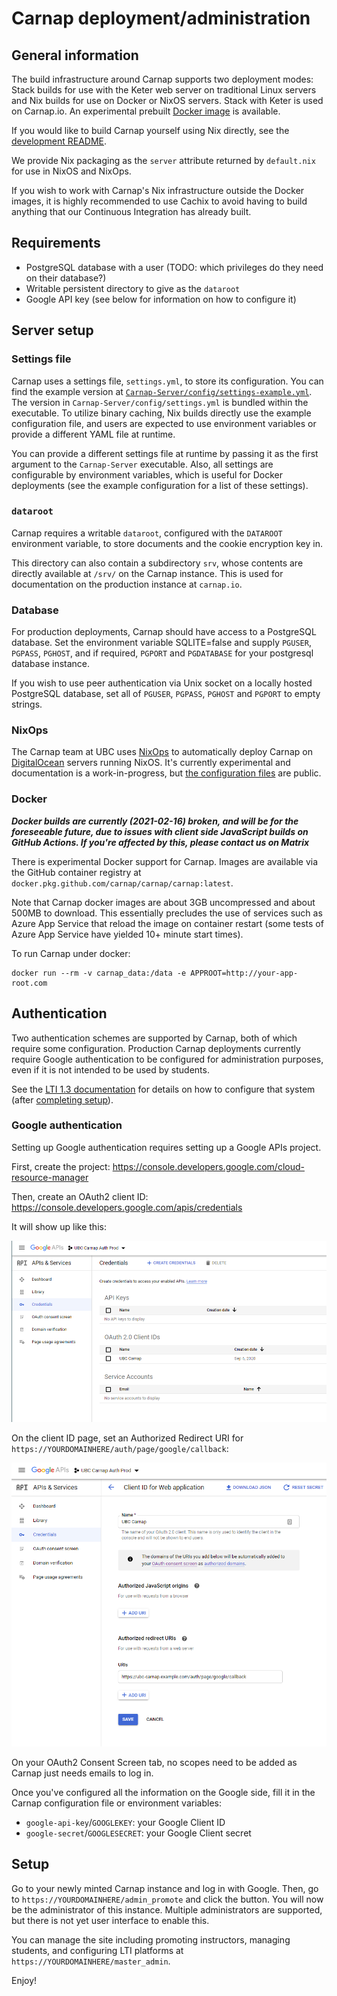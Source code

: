 # Carnap deployment/administration

## General information

The build infrastructure around Carnap supports two deployment modes: Stack
builds for use with the Keter web server on traditional Linux servers and Nix
builds for use on Docker or NixOS servers. Stack with Keter is used on
Carnap.io. An experimental prebuilt [Docker image](#Docker) is available.

If you would like to build Carnap yourself using Nix directly, see the
[development README](https://github.com/Carnap/Carnap).

We provide Nix packaging as the `server` attribute returned by `default.nix`
for use in NixOS and NixOps.

If you wish to work with Carnap's Nix infrastructure outside the Docker images,
it is highly recommended to use Cachix to avoid having to build
anything that our Continuous Integration has already built.

## Requirements

* PostgreSQL database with a user (TODO: which privileges do they need on their
  database?)
* Writable persistent directory to give as the `dataroot`
* Google API key (see below for information on how to configure it)

## Server setup

### Settings file

Carnap uses a settings file, `settings.yml`, to store its configuration. You
can find the example version at
[`Carnap-Server/config/settings-example.yml`](https://github.com/Carnap/Carnap/blob/master/Carnap-Server/config/settings-example.yml).
The version in `Carnap-Server/config/settings.yml` is bundled within the
executable. To utilize binary caching, Nix builds directly use the example
configuration file, and users are expected to use environment variables or
provide a different YAML file at runtime.

You can provide a different settings file at runtime by passing it as the first
argument to the `Carnap-Server` executable. Also, all settings are configurable
by environment variables, which is useful for Docker deployments (see the
example configuration for a list of these settings).

### `dataroot`

Carnap requires a writable `dataroot`, configured with the `DATAROOT`
environment variable, to store documents and the cookie encryption key in.

This directory can also contain a subdirectory `srv`, whose contents are
directly available at `/srv/` on the Carnap instance. This is used for
documentation on the production instance at `carnap.io`.

### Database

For production deployments, Carnap should have access to a PostgreSQL database.
Set the environment variable SQLITE=false and supply `PGUSER`, `PGPASS`,
`PGHOST`, and if required, `PGPORT` and `PGDATABASE` for your postgresql
database instance.

If you wish to use peer authentication via Unix socket on a locally hosted
PostgreSQL database, set all of `PGUSER`, `PGPASS`, `PGHOST` and `PGPORT` to
empty strings.

### NixOps

The Carnap team at UBC uses [NixOps](https://github.com/NixOS/nixops) to
automatically deploy Carnap on [DigitalOcean](https://www.digitalocean.com/)
servers running NixOS. It's currently experimental and documentation is a
work-in-progress, but [the configuration
files](https://github.com/ubc-carnap-team/carnap-nixops) are public.

### Docker

***Docker builds are currently (2021-02-16) broken, and will be for the
foreseeable future, due to issues with client side JavaScript builds on
GitHub Actions. If you're affected by this, please contact us on Matrix***

There is experimental Docker support for Carnap. Images are available via the
GitHub container registry at
`docker.pkg.github.com/carnap/carnap/carnap:latest`.

Note that Carnap docker images are about 3GB uncompressed and about 500MB to
download. This essentially precludes the use of services such as Azure App
Service that reload the image on container restart (some tests of Azure App
Service have yielded 10+ minute start times).

To run Carnap under docker:

```
docker run --rm -v carnap_data:/data -e APPROOT=http://your-app-root.com
```

## Authentication

Two authentication schemes are supported by Carnap, both of which require some
configuration. Production Carnap deployments currently require Google
authentication to be configured for administration purposes, even if it is not
intended to be used by students.

See the [LTI 1.3 documentation](lti.md) for details on how to configure that
system (after [completing setup](#setup)).

### Google authentication

Setting up Google authentication requires setting up a Google APIs project.

First, create the project: https://console.developers.google.com/cloud-resource-manager

Then, create an OAuth2 client ID: https://console.developers.google.com/apis/credentials

It will show up like this:

![image of the client ID page](./images/google-creds.png)

On the client ID page, set an Authorized Redirect URI for `https://YOURDOMAINHERE/auth/page/google/callback`:

![image of the authorized redirect URIs page](./images/google-client-id.png)

On your OAuth2 Consent Screen tab, no scopes need to be added as Carnap just
needs emails to log in.

Once you've configured all the information on the Google side, fill it in the
Carnap configuration file or environment variables:

* `google-api-key`/`GOOGLEKEY`: your Google Client ID
* `google-secret`/`GOOGLESECRET`: your Google Client secret

## Setup

Go to your newly minted Carnap instance and log in with Google. Then, go to
`https://YOURDOMAINHERE/admin_promote` and click the button. You will now be
the administrator of this instance. Multiple administrators are supported, but
there is not yet user interface to enable this.

You can manage the site including promoting instructors, managing students, and
configuring LTI platforms at `https://YOURDOMAINHERE/master_admin`.

Enjoy!
